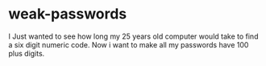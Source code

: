 # weak-passwords
I Just wanted to see how long my 25 years old computer would take to find a six digit numeric code. Now i want to make all my passwords have 100 plus digits.
